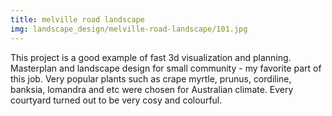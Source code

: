 ```yaml
---
title: melville road landscape
img: landscape_design/melville-road-landscape/101.jpg
---
```

This project is a good example of fast 3d visualization and planning. Masterplan and landscape design for small community - my favorite part of this job. Very popular plants such as crape myrtle, prunus, cordiline, banksia, lomandra and etc were chosen for Australian climate. Every courtyard turned out to be very cosy and colourful.
